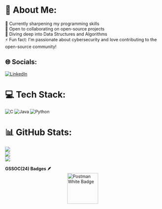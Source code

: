 # 💫 About Me:
🔭 Currently sharpening my programming skills<br>🤝 Open to collaborating on open-source projects<br>🌱 Diving deep into Data Structures and Algorithms<br>⚡ Fun fact: I'm passionate about cybersecurity and love contributing to the open-source community!


## 🌐 Socials:
[![LinkedIn](https://img.shields.io/badge/LinkedIn-%230077B5.svg?logo=linkedin&logoColor=white)](www.linkedin.com/in/dev-das-687ba7296) 

# 💻 Tech Stack:
![C](https://img.shields.io/badge/c-%2300599C.svg?style=for-the-badge&logo=c&logoColor=white) ![Java](https://img.shields.io/badge/java-%23ED8B00.svg?style=for-the-badge&logo=openjdk&logoColor=white) ![Python](https://img.shields.io/badge/python-3670A0?style=for-the-badge&logo=python&logoColor=ffdd54)
# 📊 GitHub Stats:
![](https://github-readme-stats.vercel.app/api?username=devd-328&theme=dark&hide_border=false&include_all_commits=false&count_private=false)<br/>
![](https://github-readme-streak-stats.herokuapp.com/?user=devd-328&theme=dark&hide_border=false)<br/>
![](https://github-readme-stats.vercel.app/api/top-langs/?username=devd-328&theme=dark&hide_border=false&include_all_commits=false&count_private=false&layout=compact)

  <summary><b>GSSOC(24) Badges 🪶</b></summary>
  <div style="display:flex; align-items:center; justify-content:center; flex-wrap:wrap; gap: 10px;">
    <a href="https://gssoc.girlscript.tech/leaderboard" target="_blank">
      <img src="https://raw.githubusercontent.com/GSSoC24/Postman-Challenge/main/docs/assets/Postman%20White.png" width="100px" height="100px" alt="Postman White Badge" />
    </a>
  </div>


